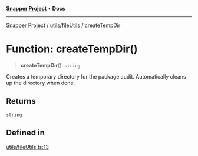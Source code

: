 [**Snapper Project**](../../../README.md) • **Docs**

***

[Snapper Project](../../../README.md) / [utils/fileUtils](../README.md) / createTempDir

# Function: createTempDir()

> **createTempDir**(): `string`

Creates a temporary directory for the package audit.
Automatically cleans up the directory when done.

## Returns

`string`

## Defined in

[utils/fileUtils.ts:13](https://github.com/asifqatar/Snapper/blob/efba3e0c26caea1326a2f907a42f95a875a8ec6a/utils/fileUtils.ts#L13)
